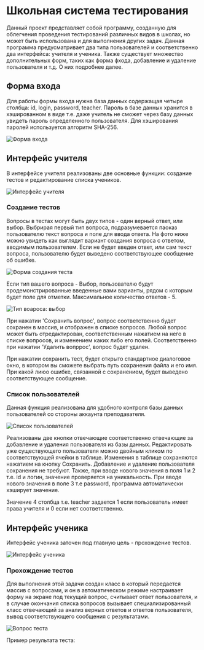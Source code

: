 # Школьная система тестирования

Данный проект представляет собой программу, созданную для облегчения проведения тестирований различных видов в школах,
но может быть использована и для выполнения других задач. Данная программа предусматривает два типа пользователей
и соответственно два интерфейса: учителя и ученика. Также существует множество дополнительных форм, таких как форма фхода, 
добавление и удаление пользователя и т.д. О них подробнее далее.

## Форма входа

Для работы формы входа нужна база данных содержащая четыре столбца: id, login, password, teacher. Пароль в базе данных
хранится в хэшированном в виде т.е. даже учитель не сможет через базу данных увидеть пароль определенного пользователя.
Для хэширования паролей используется алгоритм SHA-256.

![Форма входа](https://iili.io/HqqB1I.png)

## Интерфейс учителя

В интерфейсе учителя реализованы две основные функции: создание тестов и редактирование списка учеников.

![Интерфейс учителя](https://iili.io/Hqq1ku.png)

### Создание тестов

Вопросы в тестах могут быть двух типов - один верный ответ, или выбор. Выбрирая первый тип вопроса,
подразумевается паоказ пользователю текст вопроса и поле для ввода ответа. На фото ниже можно увидеть
как выглядит вариант создания вопроса с ответом, вводимым пользователем. Если не будет введен ответ,
или сам текст вопроса, пользователю будет выведено соответствующее сообщение об ошибке. 

![Форма создания теста](https://iili.io/HqqWLQ.png)

Если тип вашего вопроса - Выбор, пользователю будут продемонстрированные введенные вами варианты, рядом с
которым будет поле для отметки. Максимальное количество ответов - 5.

![Тип воароса: выбор](https://iili.io/HqqMIj.png)

При нажатии 'Сохранить вопрос', вопрос соответственно будет сохранен в массив, и отображен в списке
вопросов. Любой вопрос может быть отредактирован, соответственным нажатием на него в списке вопросов,
и изменением каких либо его полей. 
Соответственно при нажатии 'Удалить вопррос', вопрос будет удален.

При нажатии сохранить тест, будет открыто стандартное диалоговое окно, в котором вы сможете выбрать
путь сохранения файла и его имя. При какой лиюо ошибке, связанной с сохранением, будет выведено
соответствующее сообщение.

### Список пользователей

Данная функция реализована для удобного контроля базы данных пользователей со стороны аккаунта преподавателя.

![Список пользователей](https://iili.io/HqqhBV.png)

Реализованы две кнопки отвечающие соответственно отвечающие за добавление и удаления пользователя из базы данных.
Редактировать уже существующего пользователя можно двойным кликом по соответствующей ячейки в таблице.
Изменения в таблице сохраняются нажатием на кнопку Сохранить. Добавление и удаление пользователя сохранения не
требуют. Также, при вводе нового значения в поля 1 и 2 т.е. id и логин, значение проверяется на уникальность.
При вводе нового значения в поле 3 т.е password, программа автоматически хэширует значение.

Значение 4 столбца т.е. teacher задается 1 если пользователь имеет права учителя и 0 если нет
соответственно.

## Интерфейс ученика

Интерфейс ученика заточен под главную цель - прохождение тестов. 

![Интерфейс ученика](https://iili.io/HqqwrP.png)

### Прохождение тестов

Для выполнения этой задачи создан класс в который передается массив с вопросами, и он в автоматическом режиме
настраивает форму на экране под текущий вопрос, считывает ответ пользователя, и в случае окончания списка
вопросов вызывает специализированный класс отвечающий за анализ верных ответов и ответов пользователя, вывод
соответствующего сообщения с результатами.

![Вопрос теста](https://iili.io/HqqeYF.png)

Пример результата теста:

